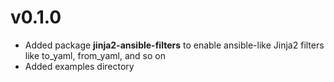 # v0.1.0
* Added package **jinja2-ansible-filters** to enable ansible-like Jinja2 filters like to_yaml, from_yaml, and so on
* Added examples directory